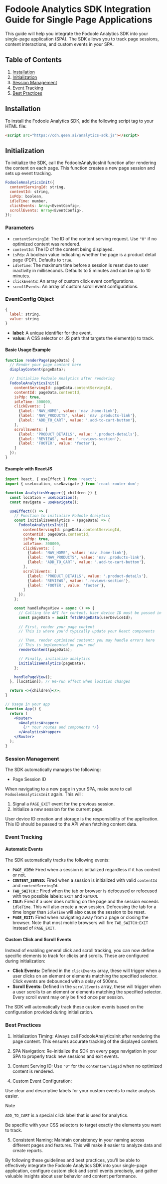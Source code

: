 # Fodoole Analytics SDK Integration Guide for Single Page Applications

This guide will help you integrate the Fodoole Analytics SDK into your single-page application (SPA). The SDK allows you to track page sessions, content interactions, and custom events in your SPA.

## Table of Contents

1. [Installation](#installation)
2. [Initialization](#initialization)
3. [Session Management](#session-management)
4. [Event Tracking](#event-tracking)
5. [Best Practices](#best-practices)

## Installation

To install the Fodoole Analytics SDK, add the following script tag to your HTML file:

```html
<script src="https://cdn.qeen.ai/analytics-sdk.js"></script>
```

## Initialization
To initialize the SDK, call the FodooleAnalyticsInit function after rendering the content on each page. This function creates a new page session and sets up event tracking.

```js
FodooleAnalyticsInit({
  contentServingId: string,
  contentId: string,
  isPdp: boolean,
  idleTime: number,
  clickEvents: Array<EventConfig>,
  scrollEvents: Array<EventConfig>,
});
```

### Parameters

- `contentServingId`: The ID of the content serving request. Use `"0"` if no optimized content was rendered.
- `contentId`: The ID of the content being displayed.
- `isPdp`: A boolean value indicating whether the page is a product detail page (PDP). Defaults to `true`.
- `idleTime`: The maximum time before a session is reset due to user inactivity in milliseconds. Defaults to 5 minutes and can be up to 10 minutes.
- `clickEvents`: An array of custom click event configurations.
- `scrollEvents`: An array of custom scroll event configurations.

### EventConfig Object

```js
{
  label: string,
  value: string
}
```

- **label:** A unique identifier for the event.
- **value:** A CSS selector or JS path that targets the element(s) to track.

#### Basic Usage Example
```js
function renderPage(pageData) {
  // Render your page content here
  displayContent(pageData);

  // Initialize Fodoole Analytics after rendering
  FodooleAnalyticsInit({
    contentServingId: pageData.contentServingId,
    contentId: pageData.contentId,
    isPdp: true,
    idleTime: 300000, 
    clickEvents: [
      {label: 'NAV_HOME', value: 'nav .home-link'},
      {label: 'NAV_PRODUCTS', value: 'nav .products-link'},
      {label: 'ADD_TO_CART', value: '.add-to-cart-button'},
    ],
    scrollEvents: [
      {label: 'PRODUCT_DETAILS', value: '.product-details'},
      {label: 'REVIEWS', value: '.reviews-section'},
      {label: 'FOOTER', value: 'footer'},
    ]
  });
}
```
#### Example with ReactJS

```jsx
import React, { useEffect } from 'react';
import { useLocation, useNavigate } from 'react-router-dom';

function AnalyticsWrapper({ children }) {
  const location = useLocation();
  const navigate = useNavigate();

  useEffect(() => {
    // Function to initialize Fodoole Analytics
    const initializeAnalytics = (pageData) => {
      FodooleAnalyticsInit({
        contentServingId: pageData.contentServingId,
        contentId: pageData.contentId,
        isPdp: true,
        idleTime: 300000, 
        clickEvents: [
          {label: 'NAV_HOME', value: 'nav .home-link'},
          {label: 'NAV_PRODUCTS', value: 'nav .products-link'},
          {label: 'ADD_TO_CART', value: '.add-to-cart-button'},
        ],
        scrollEvents: [
          {label: 'PRODUCT_DETAILS', value: '.product-details'},
          {label: 'REVIEWS', value: '.reviews-section'},
          {label: 'FOOTER', value: 'footer'},
        ]
      });
    };

    const handlePageView = async () => {
      // Calling the API for content. User device ID must be passed in from the frontend
      const pageData = await fetchPageData(userDeviceId);
      
      // First, render your page content
      // This is where you'd typically update your React components

      // Then, render optimised content; you may handle errors here
      // This is implemented on your end
      renderContent(pageData);

      // Finally, initialize analytics
      initializeAnalytics(pageData);
    };

    handlePageView();
  }, [location]); // Re-run effect when location changes

  return <>{children}</>;
}

// Usage in your app
function App() {
  return (
    <Router>
      <AnalyticsWrapper>
        {/* Your routes and components */}
      </AnalyticsWrapper>
    </Router>
  );
}
```

### Session Management

The SDK automatically manages the following:

- Page Session ID

When navigating to a new page in your SPA, make sure to call `FodooleAnalyticsInit`  again. This will:

1. Signal a `PAGE_EXIT` event for the previous session.
2. Initialize a new session for the current page.

User device ID creation and storage is the responsibility of the application. This ID should be passed to the API when fetching content data.

### Event Tracking
#### Automatic Events

The SDK automatically tracks the following events:

- **`PAGE_VIEW`:** Fired when a session is initialized regardless if it has content or not.
- **`CONTENT_SERVED`:** Fired when a session is initialized with valid `contentId` and `contentServingId`.
- **`TAB_SWITCH:`:** Fired when the tab or browser is defocused or refocused with two possible labels: `EXIT` and `RETURN`.
- **`IDLE`:** Fired if a user does nothing on the page and the session exceeds `idleTime`. This will also create a new session. Defocusing the tab for a time longer than `idleTime` will also cause the session to be reset.
- **`PAGE_EXIT`:** Fired when navigating away from a page or closing the browser. Note that most mobile browsers will fire `TAB_SWITCH:EXIT` instead of `PAGE_EXIT`.

#### Custom Click and Scroll Events

Instead of enabling general click and scroll tracking, you can now define specific elements to track for clicks and scrolls. These are configured during initialization:

- **Click Events:** Defined in the `clickEvents` array, these will trigger when a user clicks on an element or elements matching the specified selector. Click events are debounced with a delay of 500ms.
- **Scroll Events:** Defined in the `scrollEvents` array, these will trigger when a user scrolls to an element or elements matching the specified selector. Every scroll event may only be fired once per session.

The SDK will automatically track these custom events based on the configuration provided during initialization.

### Best Practices

1. Initialization Timing: Always call FodooleAnalyticsInit after rendering the page content. This ensures accurate tracking of the displayed content.

2. SPA Navigation: Re-initialize the SDK on every page navigation in your SPA to properly track new sessions and exit events.

3. Content Serving ID: Use `"0"` for the `contentServingId` when no optimized content is rendered.

4. Custom Event Configuration:

Use clear and descriptive labels for your custom events to make analysis easier.
> [!NOTE]  
> `ADD_TO_CART` is a special click label that is used for analytics.

Be specific with your CSS selectors to target exactly the elements you want to track.


5. Consistent Naming: Maintain consistency in your naming across different pages and features. This will make it easier to analyze data and create reports.

By following these guidelines and best practices, you'll be able to effectively integrate the Fodoole Analytics SDK into your single-page application, configure custom click and scroll events precisely, and gather valuable insights about user behavior and content performance.
